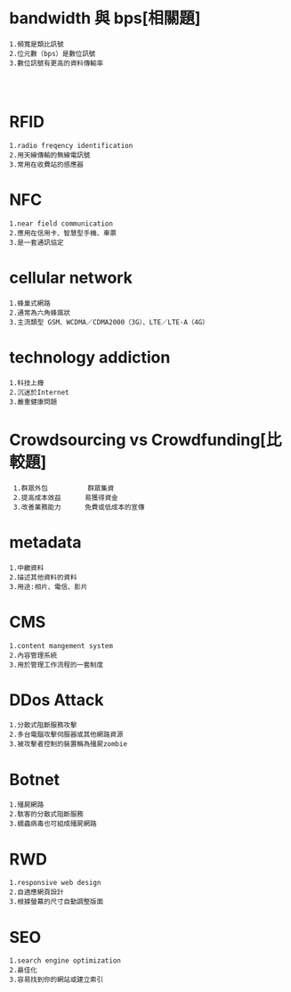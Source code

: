 
# bandwidth 與 bps[相關題]
```
1.頻寬是類比訊號  
2.位元數（bps）是數位訊號
3.數位訊號有更高的資料傳輸率




```

# RFID
```
1.radio freqency identification
2.用天線傳輸的無線電訊號
3.常用在收費站的感應器
```

 
 
# NFC
```
1.near field communication
2.應用在信用卡、智慧型手機、車票
3.是一套通訊協定
```

 
 
# cellular network
 ```
1.蜂巢式網路
2.通常為六角蜂窩狀
3.主流類型 GSM、WCDMA／CDMA2000（3G）、LTE／LTE-A（4G）
```

 # technology addiction
 ```
 1.科技上癮
 2.沉迷於Internet
 3.嚴重健康問題
``` 

# Crowdsourcing vs Crowdfunding[比較題]
```
 1.群眾外包          群眾集資
 2.提高成本效益      易獲得資金
 3.改善業務能力      免費或低成本的宣傳
```





# metadata
```
1.中繼資料
2.描述其他資料的資料
3.用途:相片、電信、影片
```

 
# CMS
```
1.content mangement system
2.內容管理系統
3.用於管理工作流程的一套制度
```



# DDos Attack
```
1.分散式阻斷服務攻擊
2.多台電腦攻擊伺服器或其他網路資源
3.被攻擊者控制的裝置稱為殭屍zombie
```


# Botnet
 ```
1.殭屍網路
2.駭客的分散式阻斷服務
3.蠕蟲病毒也可組成殭屍網路
```

# RWD
```
1.responsive web design
2.自適應網頁設計
3.根據螢幕的尺寸自動調整版面

```

# SEO
```
1.search engine optimization
2.最佳化
3.容易找到你的網站或建立索引
